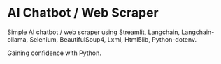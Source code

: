 # AI Chatbot / Web Scraper

Simple AI chatbot / web scraper using Streamlit, Langchain, Langchain-ollama, Selenium, BeautifulSoup4, Lxml, Html5lib, Python-dotenv.

Gaining confidence with Python.